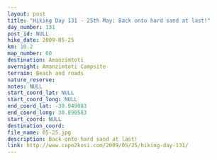 ```yaml
---
layout: post
title: "Hiking Day 131 - 25th May: Back onto hard sand at last!"
day_number: 131
post_id: NULL
hike_date: 2009-05-25
km: 10.2
map_number: 60
destination: Amanzimtoti
overnight: Amanzimtoti Campsite
terrain: Beach and roads
nature_reserve: 
notes: NULL
start_coord_lat: NULL
start_coord_long: NULL
end_coord_lat: -30.049083
end_coord_long: 30.890583
start_coord: NULL
destination_coord: 
file_name: 05-25.jpg
description: Back onto hard sand at last!
link: http://www.cape2kosi.com/2009/05/25/hiking-day-131/
---
```

